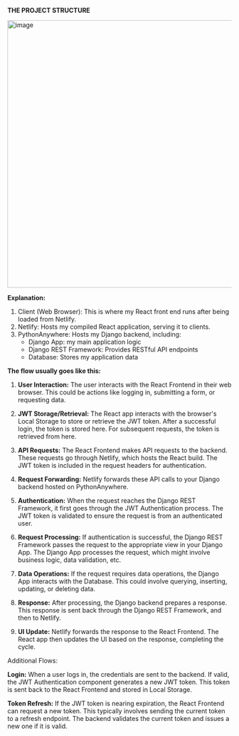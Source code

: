 **THE PROJECT STRUCTURE**

<img width="600" alt="image" src="https://github.com/user-attachments/assets/f6501d1a-fba3-4488-baf2-c236663435f9">



**Explanation:**
1. Client (Web Browser): This is where my React front end runs after being loaded from Netlify.
2. Netlify: Hosts my compiled React application, serving it to clients.
3. PythonAnywhere: Hosts my Django backend, including:
   - Django App: my main application logic
   - Django REST Framework: Provides RESTful API endpoints
   - Database: Stores my application data

**The flow usually goes like this:**

1. **User Interaction:**
The user interacts with the React Frontend in their web browser.
This could be actions like logging in, submitting a form, or requesting data.

2. **JWT Storage/Retrieval:**
The React app interacts with the browser's Local Storage to store or retrieve the JWT token.
After a successful login, the token is stored here.
For subsequent requests, the token is retrieved from here.

3. **API Requests:**
The React Frontend makes API requests to the backend.
These requests go through Netlify, which hosts the React build.
The JWT token is included in the request headers for authentication.

4. **Request Forwarding:**
Netlify forwards these API calls to your Django backend hosted on PythonAnywhere.

5. **Authentication:**
When the request reaches the Django REST Framework, it first goes through the JWT Authentication process.
The JWT token is validated to ensure the request is from an authenticated user.

6. **Request Processing:**
If authentication is successful, the Django REST Framework passes the request to the appropriate view in your Django App.
The Django App processes the request, which might involve business logic, data validation, etc.

7. **Data Operations:**
If the request requires data operations, the Django App interacts with the Database.
This could involve querying, inserting, updating, or deleting data.

8. **Response:**
After processing, the Django backend prepares a response.
This response is sent back through the Django REST Framework, and then to Netlify.

9. **UI Update:**
Netlify forwards the response to the React Frontend.
The React app then updates the UI based on the response, completing the cycle.


Additional Flows:

**Login:**
When a user logs in, the credentials are sent to the backend.
If valid, the JWT Authentication component generates a new JWT token.
This token is sent back to the React Frontend and stored in Local Storage.


**Token Refresh:**
If the JWT token is nearing expiration, the React Frontend can request a new token.
This typically involves sending the current token to a refresh endpoint.
The backend validates the current token and issues a new one if it is valid.
